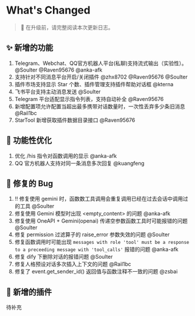 # What's Changed

> 📢 在升级前，请完整阅读本次更新日志。

## ✨ 新增的功能

1. Telegram、Webchat、QQ官方机器人平台(私聊)支持流式输出（实验性）。@Soulter @Raven95676 @anka-afk
2. 支持针对不同消息平台开启/关闭插件 @zhx8702 @Raven95676 @Soulter
3. 插件市场支持显示 Star 个数、插件管理支持插件帮助对话框 @kterna
4. 飞书平台支持主动消息发送 @Soulter
5. Telegram 平台适配显示指令列表，支持自动补全 @Raven95676
6. 新增配置项允许配置当超出最多携带对话数量时，一次性丢弃多少条旧消息 @Rail1bc
7. StarTool 新增获取插件数据目录接口 @Raven95676

## 🎈 功能性优化

1. 优化 /his 指令对函数调用的显示 @anka-afk
2. QQ 官方机器人支持对同一条消息多次回复 @kuangfeng

## 🐛 修复的 Bug

1. ‼️ 修复使用 gemini 时，函数数工具调用会重复调用已经在过去会话中调用过的工具 @Soulter
2. 修复使用 Gemini 模型时出现 <empty_content> 的问题 @anka-afk
4. 修复使用 OneAPI + Gemini(openai) 传递空参数函数工具时可能报错的问题 @Soulter
5. 修复 permission 过滤算子的 raise_error 参数失效的问题 @Soulter
6. 修复函数调用时可能出现 `messages with role 'tool' must be a response to a preceeding message with 'tool_calls'` 报错的问题 @anka-afk
7. 修复 dify 下删除对话的报错问题 @Soulter
8. 修复人格预设对话多次插入上下文的问题 @Rail1bc
9. 修复了 event.get_sender_id() 返回值与函数注释不一致的问题 @zsbai


## 🧩 新增的插件

待补充
